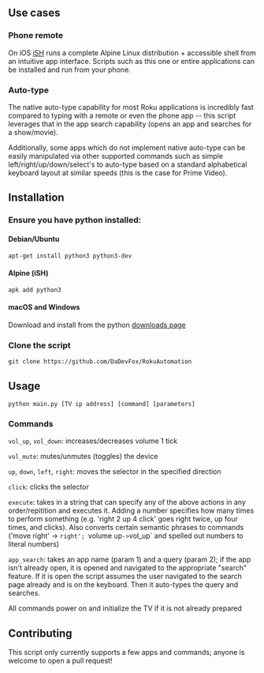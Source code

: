## Use cases
### Phone remote
On iOS [iSH](https://ish.app/) runs a complete Alpine Linux distribution + accessible shell from an intuitive app interface. Scripts such as this one or entire applications can be installed and run from your phone.

### Auto-type
The native auto-type capability for most Roku applications is incredibly fast compared to typing with a remote or even the phone app -- this script leverages that in the app search capability (opens an app and searches for a show/movie). 

Additionally, some apps which do not implement native auto-type can be easily manipulated via other supported commands such as simple left/right/up/down/select's to auto-type based on a standard alphabetical keyboard layout at similar speeds (this is the case for Prime Video).

## Installation
### Ensure you have python installed:
#### Debian/Ubuntu
`apt-get install python3 python3-dev`
#### Alpine (iSH)
`apk add python3`
#### macOS and Windows
Download and install from the python [downloads page](https://www.python.org/downloads/)

### Clone the script
`git clone https://github.com/DaDevFox/RokuAutomation`

## Usage
`python main.py [TV ip address] [command] [parameters]`

### Commands
`vol_up`, `vol_down`: increases/decreases volume 1 tick

`vol_mute`: mutes/unmutes (toggles) the device

`up`, `down`, `left`, `right`: moves the selector in the specified direction

`click`: clicks the selector

`execute`: takes in a string that can specify any of the above actions in any order/repitition and executes it. Adding a number specifies how many times to perform something (e.g. 'right 2 up 4 click' goes right twice, up four times, and clicks). Also converts certain semantic phrases to commands ('move right' -> `right'; `volume up` -> `vol_up` and spelled out numbers to literal numbers)

`app_search`: takes an app name (param 1) and a query (param 2); if the app isn't already open, it is opened and navigated to the appropriate "search" feature. If it is open the script assumes the user navigated to the search page already and is on the keyboard. Then it auto-types the query and searches.

All commands power on and initialize the TV if it is not already prepared

## Contributing
This script only currently supports a few apps and commands; anyone is welcome to open a pull request!
